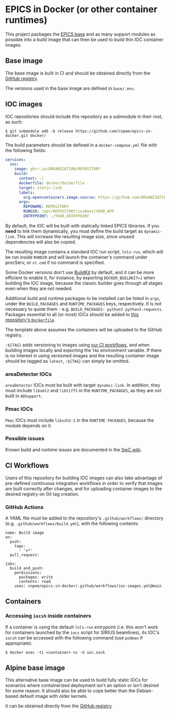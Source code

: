 # EPICS in Docker (or other container runtimes)

This project packages the [EPICS
base](https://epics-controls.org/resources-and-support/base/epics-7/) and as
many support modules as possible into a build image that can then be used to
build thin IOC container images.

## Base image

The base image is built in CI and should be obtained directly from the [GitHub
registry](https://github.com/cnpem/epics-in-docker/pkgs/container/lnls-debian-11-epics-7).

The versions used in the base image are defined in `base/.env`.

## IOC images

IOC repositories should include this repository as a submodule in their root,
as such:

```
$ git submodule add -b release https://github.com/cnpem/epics-in-docker.git docker/
```

The build parameters should be defined in a `docker-compose.yml` file with the
following fields:

```yaml
services:
  ioc:
    image: ghcr.io/ORGANIZATION/REPOSITORY
    build:
      context: ./
      dockerfile: docker/Dockerfile
      target: static-link
      labels:
        org.opencontainers.image.source: https://github.com/ORGANIZATION/REPOSITORY
      args:
        REPONAME: REPOSITORY
        RUNDIR: /opt/REPOSITORY/iocBoot/YOUR_APP
        ENTRYPOINT: ./YOUR_ENTRYPOINT
```

By default, the IOC will be built with statically linked EPICS libraries. If
you **need** to link them dynamically, you must define the build target as
`dynamic-link`. This will increase the resulting image size, since unused
dependencies will also be copied.

The resulting image contains a standard IOC run script, `lnls-run`, which will
be run inside `RUNDIR` and will launch the container's command under procServ,
or `st.cmd` if no command is specified.

Some Docker versions don't use
[BuildKit](https://docs.docker.com/build/buildkit/) by default, and it can be
more efficient to enable it, for instance, by exporting `DOCKER_BUILDKIT=1`
when building the IOC image, because the classic builder goes through all
stages even when they are not needed.

Additional build and runtime packages to be installed can be listed in `args`,
under the `BUILD_PACKAGES` and `RUNTIME_PACKAGES` keys, respectively. It is not
necessary to quote them - e.g. `BUILD_PACKAGES: python3 python3-requests`.
Packages essential to all (or most) IOCs should be added to [this repository's
`Dockerfile`](./Dockerfile).

The template above assumes the containers will be uploaded to the GitHub
registry.

`:${TAG}` adds versioning to images using [our CI workflows](#ci-workflows),
and when building images locally and exporting the `TAG` environment variable.
If there is no interest in using versioned images and the resulting container
image should be tagged as `latest`, `:${TAG}` can simply be omitted.

### areaDetector IOCs

`areaDetector` IOCs must be built with target `dynamic-link`. In addition, they
must include `libxml2` and `libtiff5` in the `RUNTIME_PACKAGES`, as they are
not built in `ADSupport`.

### Pmac IOCs

`Pmac` IOCs must include `libssh2-1` in the `RUNTIME PACKAGES`, because the
module depends on it.

### Possible issues

Known build and runtime issues are documented in the [SwC
wiki](http://swc.lnls.br/).

## CI Workflows

Users of this repository for building IOC images can also take advantage of
pre-defined continuous integration workflows in order to verify that images are
built correctly after changes, and for uploading container images to the
desired registry on Git tag creation.

### GitHub Actions

A YAML file must be added to the repository's `.github/workflows/` directory
(e.g. `.github/workflows/build.yml`), with the following contents:

```
name: Build image
on:
  push:
    tags:
      - 'v*'
  pull_request:

jobs:
  build_and_push:
    permissions:
      packages: write
      contents: read
    uses: cnpem/epics-in-docker/.github/workflows/ioc-images.yml@main
```

## Containers

### Accessing `iocsh` inside containers

If a container is using the default `lnls-run` entrypoint (i.e. this won't work
for containers launched by the `iocs` script for SIRIUS beamlines), its IOC's
`iocsh` can be accessed with the following command (use `podman` if
appropriate):

```
$ docker exec -ti <container> nc -U ioc.sock
```

## Alpine base image

This alternative base image can be used to build fully static IOCs for
scenarios where containerized deployment isn't an option or isn't desired for
some reason. It should also be able to cope better than the Debian-based
default image with older kernels.

It can be obtained directly from the [GitHub
registry](https://github.com/cnpem/epics-in-docker/pkgs/container/lnls-alpine-3.18-epics-7).
